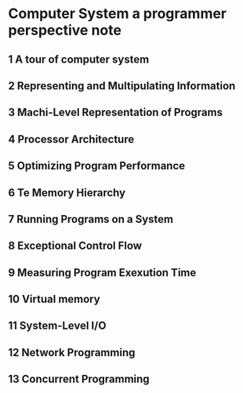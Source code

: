 # Computer System a programmer perspective note
## 1 A tour of computer system

## 2 Representing and Multipulating Information

## 3 Machi-Level Representation of Programs

## 4 Processor Architecture

## 5 Optimizing Program Performance

## 6 Te Memory Hierarchy

## 7 Running Programs on a System

## 8 Exceptional Control Flow

## 9 Measuring Program Exexution Time

## 10 Virtual memory

## 11 System-Level I/O

## 12 Network Programming

## 13 Concurrent Programming
